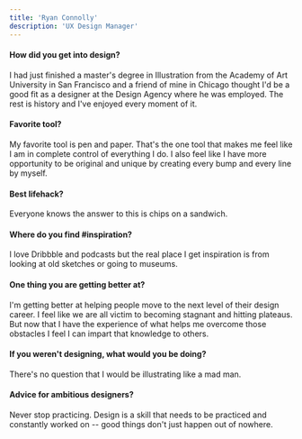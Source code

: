 ```yaml
---
title: 'Ryan Connolly'
description: 'UX Design Manager'
---
```


#### How did you get into design?

I had just finished a master's degree in Illustration from the Academy of Art University in San Francisco and a friend of mine in Chicago thought I'd be a good fit as a designer at the Design Agency where he was employed. The rest is history and I've enjoyed every moment of it.

#### Favorite tool?

My favorite tool is pen and paper. That's the one tool that makes me feel like I am in complete control of everything I do. I also feel like I have more opportunity to be original and unique by creating every bump and every line by myself.

#### Best lifehack?

Everyone knows the answer to this is chips on a sandwich.

#### Where do you find #inspiration?

I love Dribbble and podcasts but the real place I get inspiration is from looking at old sketches or going to museums.

#### One thing you are getting better at?

I'm getting better at helping people move to the next level of their design career. I feel like we are all victim to becoming stagnant and hitting plateaus. But now that I have the experience of what helps me overcome those obstacles I feel I can impart that knowledge to others.

#### If you weren't designing, what would you be doing?

There's no question that I would be illustrating like a mad man.

#### Advice for ambitious designers?

Never stop practicing. Design is a skill that needs to be practiced and constantly worked on -- good things don't just happen out of nowhere.

